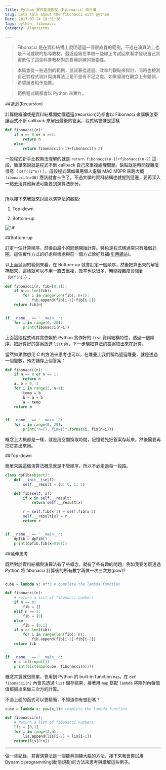```yaml
---
Title: Python 實作斐波那契（Fibonacci）兩三事
Slug: Lets talk about the fibonacci with python
Date: 2017-07-24 18:31:26
Tags: python, fibonacci
Category: Algorithms

---
```


>Fibonacci 是在資料結構上說明遞迴一個很直覺的範例，不過在演算法上也是不可或缺的指導教材。最近陸續在準備一些線上考試回來看才發現自己其實低估了這些科普教材對於自我訓練的重要性。

>本篇會從一些遇到的範例，並試著從遞迴、效率的觀點來探討，同時也檢測自己對程式設計與演算法上是不是有不足之處。如果發現在觀念上有錯誤，希望讀者給予指教。

>範例程式碼都會以 Python 來實作。


##遞迴(Recursion)

計算機概論或是資料結構開始講遞迴(recursion)時都會以 Fibonacci 來講解怎麼讓函式不斷 callback 來解出最後的答案，程式碼會像是這樣

```python
def fibonacci(n):
    if n == 0 or n ==1:
        return n
    else:
        return fibonacci(n-1)+fibonacci(n-2)
```

一般程式新手比較無法理解的就是 `return fibonacci(n-1)+fibonacci(n-2)` 這段，簡單來說就是程式不斷 callback 自己來重複處理問題。缺點就是時間複雜度很高（ `O(f((2^n))` ），這段程式碼如果用個人電腦 MAC MBPR 來跑大概 `fibonacci(n=30)` 應該就會卡住了。不過大學的資料結構也就提到這邊，要再深入一點去用其他解法可能要到演算法部分。

***


所以接下來我就來討論以演算法的觀點:

1. Top-down

2. Bottom-up

!['#'](http://www.csie.ntnu.edu.tw/~u91029/DPRecurrence8.png)


##Bottom-up

訂定一個計算順序，然後由最小的問題開始計算。特色是程式碼通常只有幾個迴圈。這個實作方式的好處與壞處與前一個方式恰好互補([引用網站](http://www.csie.ntnu.edu.tw/~u91029/DynamicProgramming.html#1))。

以上面遞迴的範例來看，在 Bottom-up 就會訂定一個順序，然後把算出來的解答存起來，這樣就可以不用一直去重複，效率也快很多，時間複雜度會降到（`O(f(n))`）：


```python
def fibonacci(n, fib=[0,1]):
    if n >= len(fib):
        for i in range(len(fib), n+1):
            fib.append(fib[i-1]+fib[i-2])
    return fib[n]


if __name__ == '__main__':
    for i in range(0, 20):
        print(fibonacci(n=i))
```

上面這段程式碼其實依賴於 Python 實作好的 `list` 資料結構特性，透過一個順序，把計算好的答案放進 `list` 內，下一步驟把算法的答案取出來在計算。


當然如果你想用 C 的方法來思考也可以，在堆疊上我們稱為遞迴堆疊，就是透過一個變數，預先儲存上個答案：

```python
def fibonacci(n):
    if n == 0 or n == 1:
        return n
    a, b = 0, 1
    for i in range(2, n+1):        
        temp = b
        b = a + b
        a = temp
    return b


if __name__ == '__main__':
    for i in range(0, 20):
        print("n={}, fin={}".format(i, fin(n=i)))
```

概念上大概都是一樣，就是用空間換取時間，記憶體先把答案存起來，然後需要再把它拿出來用。


##Top-down

簡單來說這個演算法概念就是不管順序，所以不必走過每一段路。

```python
class dpFib(object):
    def __init__(self):
        self.__result = {0: 0, 1: 1}

    def fib(self, x):
        if x in self.__result:
            return self.__result[x]

        r = self.fib(x-1) + self.fib(x-2)
        self.__result[x] = r
        return r


if __name__ == '__main__':
    dpfib = dpFib()
    print(dpfib.fib(x=8181))

```


##延伸思考

既然對於資料結構與演算法有了些概念，就有了些有趣的問題，例如我要怎麼透過 Python 將 fibonacci 計算後的所有數字再做一次三次方(pow)?


```python

cube = lambda x: x**3 # complete the lambda function 

def fibonacci(n):
    # return a list of fibonacci numbers    
    if n == 0:
        fib = []
    elif n == 1:
        fib = [0]
    else:
        fib = [0,1]
    if n >= len(fib):
        for i in range(len(fib), n):
            fib.append(fib[i-1]+fib[i-2])
    return fib


if __name__ == '__main__':
    n = int(input())
    print(list(map(cube, fibonacci(n))))
```

概念其實就很簡單，會用到 Python 的 built-in function `map`。在 `def fibonacci(n)` 內會先透過 `list` 儲存結果，接著用 `map` 搭配 `lambda` 將陣列內每個值都抓出來做三次方的計算。



不過上面的函式可以更精簡，不知道你有想到嗎？

```python
cube = lambda x: pow(x,3)# complete the lambda function 

def fibonacci(n):
    # return a list of fibonacci numbers
    lis = [0,1]
    for i in range(2,n):
        lis.append(lis[i-2] + lis[i-1])
    return(lis[0:n])
```

***

做一些紀錄，其實演算法是一個能夠訓練大腦的方法，接下來我會嘗試用 Dynamic programming(動態規劃)的方法來思考與講解這些例子。

